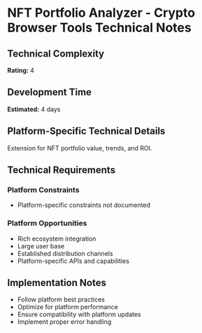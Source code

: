 # NFT Portfolio Analyzer - Crypto Browser Tools Technical Notes

## Technical Complexity
**Rating:** 4

## Development Time
**Estimated:** 4 days

## Platform-Specific Technical Details
Extension for NFT portfolio value, trends, and ROI.

## Technical Requirements

### Platform Constraints
- Platform-specific constraints not documented

### Platform Opportunities
- Rich ecosystem integration
- Large user base
- Established distribution channels
- Platform-specific APIs and capabilities

## Implementation Notes
- Follow platform best practices
- Optimize for platform performance
- Ensure compatibility with platform updates
- Implement proper error handling
